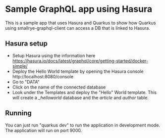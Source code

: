 # Sample GraphQL app using Hasura

This is a sample app that uses Hasura and Quarkus to show how Quarkus using smallrye-graphql-client can access a DB that is linked to Hasura.

## Hasura setup

* Setup Hasura using the information here https://hasura.io/docs/latest/graphql/core/getting-started/docker-simple/
* Deploy the Hello World template by opening the Hasura console http://localhost:8080/console
* Go to "DATA"
* Click on the name of the connected database
* Look under the Templates and deploy the "Hello" World template. This will create a *_helloworld* database and the *article* and *author* table.

## Running 

You can just run "quarkus dev" to run the application in development mode. The application will run on port 9000.




